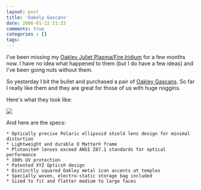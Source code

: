 ```yaml
---
layout: post
title: 'Oakely Gascans'
date: 2006-01-22 21:33
comments: true
categories : []
tags:
---
```

I've been missing my <a href="http://oakley.com/o/o1274d">Oakley Juliet Plasma/Fire Iridium</a> for a few months now. I have no idea what happened to them (but I do have a few ideas) and I've been going nuts without them.

So yesterday I bit the bullet and purchased a pair of <a href="http://oakley.com/o/o2222d">Oakley Gascans</a>. So far I really like them and they are great for those of us with huge noggins.

Here's what they look like:

<img src="/images/gascan.png"/>

And here are the specs:

    * Optically precise Polaric ellipsoid shield lens design for minimal distortion
    * Lightweight and durable O Matter® frame
    * Plutonite® lenses exceed ANSI Z87.1 standards for optical performance
    * 100% UV protection
    * Patented XYZ Optics® design
    * Distinctly squared Oakley metal icon accents at temples
    * Specially woven, electro-static storage bag included
    * Sized to fit and flatter medium to large faces

